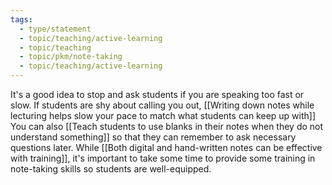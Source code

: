 ```yaml
---
tags:
  - type/statement
  - topic/teaching/active-learning
  - topic/teaching
  - topic/pkm/note-taking
  - topic/teaching/active-learning
---
```

It's a good idea to stop and ask students if you are speaking too fast or slow. If students are shy about calling you out, [[Writing down notes while lecturing helps slow your pace to match what students can keep up with]] You can also [[Teach students to use blanks in their notes when they do not understand something]] so that they can remember to ask necessary questions later. While [[Both digital and hand-written notes can be effective with training]], it's important to take some time to provide some training in note-taking skills so students are well-equipped.
